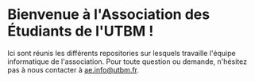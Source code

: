 # Bienvenue à l'Association des Étudiants de l'UTBM !

Ici sont réunis les différents repositories sur lesquels travaille l'équipe informatique de l'association. Pour toute question ou demande, n'hésitez pas à nous contacter à [ae.info@utbm.fr](mailto:ae.info@utbm.fr).
